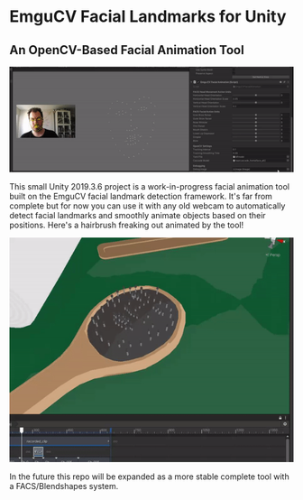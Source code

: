 # EmguCV Facial Landmarks for Unity
## An OpenCV-Based Facial Animation Tool

![header](images/semifi.gif)

This small Unity 2019.3.6 project is a work-in-progress facial animation tool built on the EmguCV facial landmark detection framework. It's far from complete but for now you can use it with any old webcam to automatically detect facial landmarks and smoothly animate objects based on their positions. Here's a hairbrush freaking out animated by the tool!

![brush](images/brush.gif)

In the future this repo will be expanded as a more stable complete tool with a FACS/Blendshapes system.

